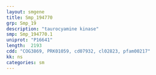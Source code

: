```yaml
---
layout: smgene
title: Smp_194770
grp: Smp_19
description: "taurocyamine kinase"
smp: Smp_194770.1
uniprot: "P16641"
length:  2193
cdd: "COG3869, PRK01059, cd07932, cl02823, pfam00217"
kk: ns
categories: sm
---
```

